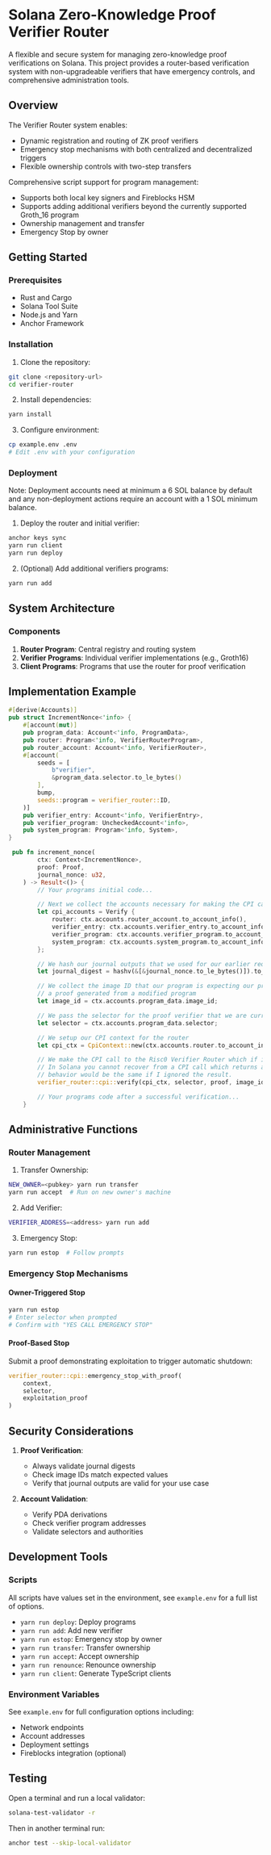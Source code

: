 # Solana Zero-Knowledge Proof Verifier Router

A flexible and secure system for managing zero-knowledge proof verifications on Solana. This project provides a router-based verification system with non-upgradeable verifiers that have emergency controls, and comprehensive administration tools.

## Overview

The Verifier Router system enables:
- Dynamic registration and routing of ZK proof verifiers
- Emergency stop mechanisms with both centralized and decentralized triggers
- Flexible ownership controls with two-step transfers

Comprehensive script support for program management:
- Supports both local key signers and Fireblocks HSM
- Supports adding additional verifiers beyond the currently supported Groth_16 program
- Ownership management and transfer 
- Emergency Stop by owner 

## Getting Started

### Prerequisites
- Rust and Cargo
- Solana Tool Suite
- Node.js and Yarn
- Anchor Framework

### Installation

1. Clone the repository:
```bash
git clone <repository-url>
cd verifier-router
```

2. Install dependencies:
```bash
yarn install
```

3. Configure environment:
```bash
cp example.env .env
# Edit .env with your configuration
```

### Deployment
Note: Deployment accounts need at minimum a 6 SOL balance by default and
any non-deployment actions require an account with a 1 SOL minimum balance.


1. Deploy the router and initial verifier:
```bash
anchor keys sync
yarn run client
yarn run deploy
```

2. (Optional) Add additional verifiers programs:
```bash
yarn run add
```

## System Architecture

### Components

1. **Router Program**: Central registry and routing system
2. **Verifier Programs**: Individual verifier implementations (e.g., Groth16)
3. **Client Programs**: Programs that use the router for proof verification

## Implementation Example

```rust
#[derive(Accounts)]
pub struct IncrementNonce<'info> {
    #[account(mut)]
    pub program_data: Account<'info, ProgramData>,
    pub router: Program<'info, VerifierRouterProgram>,
    pub router_account: Account<'info, VerifierRouter>,
    #[account(
        seeds = [
            b"verifier",
            &program_data.selector.to_le_bytes()
        ],
        bump,
        seeds::program = verifier_router::ID,
    )]
    pub verifier_entry: Account<'info, VerifierEntry>,
    pub verifier_program: UncheckedAccount<'info>,
    pub system_program: Program<'info, System>,
}

 pub fn increment_nonce(
        ctx: Context<IncrementNonce>,
        proof: Proof,
        journal_nonce: u32,
    ) -> Result<()> {
        // Your programs initial code...

        // Next we collect the accounts necessary for making the CPI call to the Risc0 Proof Verifier program
        let cpi_accounts = Verify {
            router: ctx.accounts.router_account.to_account_info(),
            verifier_entry: ctx.accounts.verifier_entry.to_account_info(),
            verifier_program: ctx.accounts.verifier_program.to_account_info(),
            system_program: ctx.accounts.system_program.to_account_info(),
        };

        // We hash our journal outputs that we used for our earlier requirements to get a journal digest
        let journal_digest = hashv(&[&journal_nonce.to_le_bytes()]).to_bytes();

        // We collect the image ID that our program is expecting our proof to match so that an attacker cannot use
        // a proof generated from a modified program
        let image_id = ctx.accounts.program_data.image_id;

        // We pass the selector for the proof verifier that we are currently using
        let selector = ctx.accounts.program_data.selector;

        // We setup our CPI context for the router
        let cpi_ctx = CpiContext::new(ctx.accounts.router.to_account_info(), cpi_accounts);

        // We make the CPI call to the Risc0 Verifier Router which if it returns means the proof is valid
        // In Solana you cannot recover from a CPI call which returns an error, to make this clear I explicitly unwrap although
        // behavior would be the same if I ignored the result.
        verifier_router::cpi::verify(cpi_ctx, selector, proof, image_id, journal_digest).unwrap();

        // Your programs code after a successful verification...
    }
```

## Administrative Functions

### Router Management

1. Transfer Ownership:
```bash
NEW_OWNER=<pubkey> yarn run transfer
yarn run accept  # Run on new owner's machine
```

2. Add Verifier:
```bash
VERIFIER_ADDRESS=<address> yarn run add
```

3. Emergency Stop:
```bash
yarn run estop  # Follow prompts
```

### Emergency Stop Mechanisms

#### Owner-Triggered Stop
```bash
yarn run estop
# Enter selector when prompted
# Confirm with "YES CALL EMERGENCY STOP"
```

#### Proof-Based Stop
Submit a proof demonstrating exploitation to trigger automatic shutdown:
```rust
verifier_router::cpi::emergency_stop_with_proof(
    context,
    selector,
    exploitation_proof
)
```

## Security Considerations

1. **Proof Verification**:
   - Always validate journal digests
   - Check image IDs match expected values
   - Verify that journal outputs are valid for your use case

2. **Account Validation**:
   - Verify PDA derivations
   - Check verifier program addresses
   - Validate selectors and authorities

## Development Tools

### Scripts
All scripts have values set in the environment, see `example.env` for a full
list of options.

- `yarn run deploy`: Deploy programs
- `yarn run add`: Add new verifier
- `yarn run estop`: Emergency stop by owner
- `yarn run transfer`: Transfer ownership
- `yarn run accept`: Accept ownership
- `yarn run renounce`: Renounce ownership
- `yarn run client`: Generate TypeScript clients

### Environment Variables

See `example.env` for full configuration options including:
- Network endpoints
- Account addresses
- Deployment settings
- Fireblocks integration (optional)

## Testing

Open a terminal and run a local validator:
```bash
solana-test-validator -r
```

Then in another terminal run:
```bash
anchor test --skip-local-validator
```